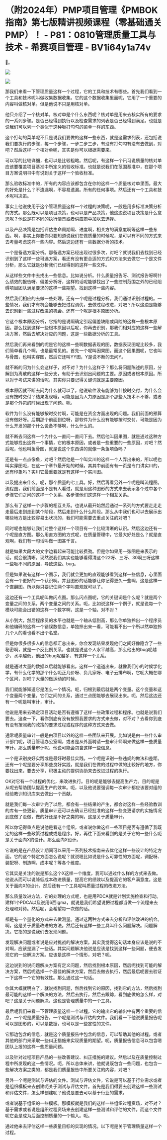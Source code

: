 # （附2024年）PMP项目管理《PMBOK指南》第七版精讲视频课程（零基础通关PMP）！ - P81：0810管理质量工具与技术 - 希赛项目管理 - BV1i64y1a74v

🎼。

![](img/64683e21e835353c2715a58a8bb2b71d_1.png)

![](img/64683e21e835353c2715a58a8bb2b71d_2.png)

那我们来看一下管理质量这样一个过程，它的工具和技术有哪些。首先我们看到一个工具和技术呢叫做收集数据收集。它的这个数据收集里面呢，它用了一个重要的内容叫做核对单。但是他说不只是用核对单。

他只介绍了一个核对单，核对单是个什么东西呢？核对单是用来去核实所有的要求的一系列步骤。是否已经得到执行以及检查需求的列表是否已经得到满足。也就是说我们可以列一个类似于这种呃打勾勾的菜单一样的东西。

这个打勾的菜单呢不只是说我们要做的这样一些东西，就是这需求列表，还包括说我们要执行的步骤，每一个步骤，一步二步三步，有没有打勾勾有没有去做到，对吧？然后这样一个核对单呢，其实是你可以根据需要来。

可以写的比较详细，也可以是比较粗略。然后呢，有这样一个讯习说质量的核对单应该要覆盖项目基准中所定义的验收标准。也就是说我们在范围基准中，在那个项目方案说明书中有说到关于这样一个验收标准。

那么验收标准中的，所有的内容应该都包含在你的这样一个质量核对单里面。最大的好处是什么？不遗漏啊，不容易遗漏。所有的任何事项。然后还有一个工具和技术呢叫决策。

事实上他说使用于这个管理质量这样一个过程的决策呢，一般是用多标准决策分析的方式。那么既可以是项目决策，也可以是产品决策，他这边说项目决策是什么意思呢？他说是在不同的执行情景或者供应商中加以去选择。

以及产品决策是包括评估生命周期啊、进度啊，相关方的满意度啊等这样一些东西。啊，事实上你要你只要知道说我们在做质量的时候呢，是可以有不同的方式来去考量考虑这样一些内容。然后这边还有一些数据分析的技术。

一个是备选方案分析。那备选方案已经出现过很多次，对吧？就说我们去找到已经识别到了这样一些可选方案，看还有没有更合适的方式和方法来去做它一个是文件分析，那么它就是分析我们已经得到的这样一些文件。

从这样些文件中去找出一些信息。比如说分析。什么质量报告呀、测试报告呀啊什么绩效的报告呀、偏差分析呀，这样的话呢能够找出了一些控制范围之外的已经阻碍项目团队满足要求的这样一些期望。找到这样一些内容。

然后我们相应的去做一些处理。还有一个呢是过程分析。我们通过识别过程的。一些情况，我们才有机会能够去把过程调优，去做过程改进，对吧？所以这边是能够去识别到一些过程改进的机会。还有一个呢是根本原因分析。

它这个根本原因分析，它指的是说啊确定引起偏差缺陷或风险的这样一些根本原因。那么找到这样一些根本原因以后呢，你再去识别，那我们相对应的这样一些解决方案，然后去解决对应的问题，这是一些数据分析的工具。

然后我们再来看到的呢是它的这样一些啊数据表现的图，数据表现图呢比较多，我们简单看几个啊，也是最常见的。首先一个呢叫因果图，而这个因果图呢，它也叫与骨图，也叫实穿图，然后它还叫YY图，Y是说不断的去问Y。

就不断的问为什么会这样子，对不对？为什么这样子？那么将问题陈述的原因，分解到为离散的这样一些分支，有助于去识别出问题的主要。原因或者根本原因。所以对于考试来讲的话呢，其实你只要记得关键词就是主要原因。

根本原因就不断去问为什么就可以了。他说软件没有能够为什按时交付，为什么会没有按时交付？结果发现哦，可能是因为人力原因是那个那些人技术不不够，或者是那个外包的时候出现了问题。呃。

软件为什么没有能够按时交付啊，可能是在资金方面出现的问题。我们前面的预算没有做好呀。后期那个前面到位呀，那软件为什么没有能够按时交付，可能是因为什么开发的那个什么设备不够啊，什么什么的。

就不断去问这样一个为什么一直问一直问下去。然后他叫因果图，就是通过这种方式能够找出这样一个事情，它的根本原因，或者是一些重要的一些原因，对吧？然后呢，他也叫鱼骨图，就是说这个东西讲的就像一条鱼项鱼吗？

还是有一点点像鱼，对吧？然后他是一个叫实川的这样一个人弄出来的，所以呢也叫实穿图呃，在这一个章节最开始的时候，其其中前面有有一页是专门讲实川的，还有印象吗？实川它最重要就是有这样一个实川图。

以及提出来什么。呃，那个质量的七工具。好，然后再看另外一个呢是叫流程图。流程图，我们前面是不是有人看过，就是用这种图形的方式来去表示各个过中各个步骤它们之间的这样一个关系，各步骤他们这这样一个相互关系。

那么有了这样一个步骤的相互关系。也说从最开始然后通过一系列的方式要走走走走最后走到走到某个阶段，然后走到什么什么阶段。那么从中我们也可以去展示出哪些地方是比较容易出状况的，我们可能需要去重点关注的对吧？

同时呢也能够让我们对整个这样一个项目有一个比较清晰的认识。然后这边还有一个呢是直方图。那么用直方图的方式呢，在质量管理中，它最大好处是么？就是直观啊，我们有一句话叫做一图甚千言。

就是如果大段大的文字边看起来可能比较费劲。但是你如果用一张图是来表示的话，就会很清晰。现然说我们其实也能够看得清这个22呀、三呀、30啊三呀这样一些呃不同的原因，导致这些。bug。

但是如果说有这样一个图示，我们就会更加的直观能够看到这样一些信息，心里面会有一个更好的一个认识啊。并且图形的话能够让你记得更久一些啊，这是这样一个直翻图。所以你只要记住两个字叫直观就可以了。

这边还有一个工具呢叫做闪点图。那么闪点图呢，它的关键词是什么呢？就是两个变量之间的关系，两个变量之间的关系。呃，比如说这样一个例子，就是说每一个模块可能会出错的这样一个数字啊，这是一个轴，对不对？

从小到大，然后程序员的水平也就是一个轴从低到高，那么你单独拎出一个程序员和他编码的这样一个错误数信息，单独拎出来一看，可能看不出一个所以然单独拎几个人的看也看不出个名堂。

但是你很多很多人的信息都汇总出来，你会发现结果发现他们之间好像隐含了一些秘密啊，就是一个反比例关系，也就是说这个人水平越高，那么他出的bug呢越少，水平越低，他出的bug呢越多，有这样一个关系。

就是通过大量的数据以后就能够看出。这样一个道道出来，就像我们小的时候学化学，有什么化学的那个什么呃正几价呀、负几家呀、电子云排布啊，它呃大概在哪个区间，对吧？大量的做运动的时候。

我们就能够知道它是怎么一个情况。呃，归根到最后就是两个变量。这个变量和这个变量两个变量，它们之间的关系，通过三点图能够去展现出来。呃，然后这边还有一个呢是叫审计，审计。

他说是用来去确定项目活动是否有遵循了这样一些政策过程和程序。也就是说我们要去。追查一下，看你到底有没有按照我要求的方式来去做，对不对？去看你到底有没有按照我的政策的要求过程或程序的这种方式来去做。

通常呢质量审计一般是由项目以外的这样一些团队来开展。比如说是由一些什么审计部门呢，项目管理办公室啊，或者是从外面聘请一些审计师啊来做这样一些质量审计。那么质量审计呢，他说可能会包含这样一些信息。

一个是识别良好实践或是最好时最佳实践。一个呢是识别一些违规的做法和差距。还有一个呢是要分享那些良好实践，就是我们在做的过程中做的比较好的地方，你要找出来，要去分享，积极主动的提供协助来去改进过程的执行。

OK对它有一个过程的优化，来改进执行。目的呢是能够去提高生产力。目的呢是从呢去帮助团队提高生产的效率。呃，以及他说要强调每一次审计都应该要对组的经验教训知识库来去做出一个贡献。

就是我们每一次审计完了以后，都会有一些结果的产生，都会对这样一些经验教训的库有一些更新。质量审计还可以去确认已经批准的这样一些变更请求的实施情况到底做了没做，做的好还是不好之类的啊，这是关于质量审计。

所以你记得重点是说他是看这个组织，或者说你做这样一些项目是否有遵循了我既定的这样一些政策过程或或是程序。好，再往下面来看到的是关于它的一些什么呃是关于面向X的设计。那么面向X设计。

它说的是在产品设计期间可以采用一系列技术指南来去优化这样一些设计的特定方面。它的这个特定方面怎么说呢？就说嗯比如说是什么可靠性的方面呢，调配呀、装配呀、制造啊，成本呢？等各个维度。

它其实是关注的说是那么这个X这样一个维度，我可以通过什么样的方式来去做。他说从而可以说降低成本改进质量，提高它的绩效以及提高它的客户满意度。这是关于面向X的设计。然后还有一个工具呢叫质量过程的改进方法。

那么质量改进方法，它的处理的方式呢，也是用PDCA就是计划实施检查和行动。建样1个PDCA以及说用6西igma，就说是我们希望说把过程都当做一个流程来去处理和对待。然后呢，会希望每一次做的话。

都是有一个量化的方式来去做测量。通过这两种方式来去分析和评估改进的机会。啊，这是关于质量改进的方法。然后还有这样一些工具叫什么问题解决。问题解决。它指的是说我们去发现问题。

发现解决问题或者说是应对挑战的解决方案。其实我觉得这句话本身应该是说的不对啊，应该是漏了一些话。其实问题解决他说是应该是找到这样一些问题，便去发现它的一些解决方案。应该是这样一个情形，对吧？呃。

这边说到的说问题解决方案有定义问题，然后找到根本原因，然后呢找到可能的解决方案，然后呢选择一个最佳的解决方案，然后去做去执行，然后最后呢要去验证一下这样一个它的有效性。那么通过这一句话。

你其大概就明白了，就说找到问题，然后找到它的原因，找到它的方法，然后找到最可能的这样一个解决的方法，然后去执行，然后去跟踪，看到底做的怎么样，对吧？这是关于问题解决，这也是管理质量中的一个工具。

最后呢我们来看一下管理质量这样一个过程。它的输出它的输出中有两个重要的信息，一个呢是质量报告，一个呢是测试与评估的文件。我们看一下他说质量报告呢可以是图形的，可以是数据，也可以是一些定性的文件。

它那边包含的信息，就是这个质量报告中包含的信息，可以帮助其他的过程。或者其他的部门来采取一些纠正措施来实现质量的期望。呃，质量报告信息可以包含嗯团队上报的这样一些质量问题。

以及针对过程项目产品的一些改善建议、纠正措施的建议。然后以及在质量控制过程中所发现的这一些情况。呃，所以总体来讲，他就说既包含一些问题，也包含一些解决方案之类的，都是我们质量报告中所要关注的内容，对吧？

另外一个呢是测试与评估的文件。测试与评估文件，它说是可以基于行业需求或者是组织模板来去创建呃关于测试与评估文件。首先是我们得要去创建这样一些测试和评估文件，怎么样创建呢？他说是要去可以基于行业的需求。

或者说基于组织的一些模板。那模板就是我们的这样一些组织过程资场，对不对？基于需求或者说是组织过程资场来去创建这样一些测试和评估的文件。而这个文件呢它会是成为后面控制质量的一个输入。呃。

通过他来去评估这样一些质量目标的实现的情况。以下呢是关于管理质量这样一个过程。